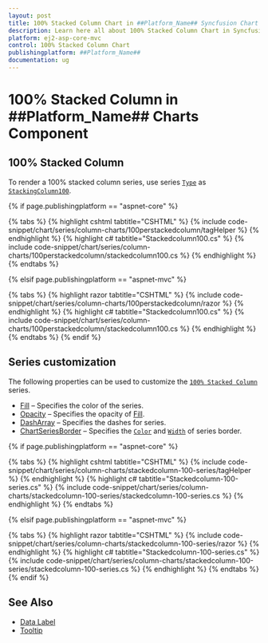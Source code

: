 ```yaml
---
layout: post
title: 100% Stacked Column Chart in ##Platform_Name## Syncfusion Chart Component
description: Learn here all about 100% Stacked Column Chart in Syncfusion ##Platform_Name## Chart component of Syncfusion Essential JS 2 and more.
platform: ej2-asp-core-mvc
control: 100% Stacked Column Chart
publishingplatform: ##Platform_Name##
documentation: ug
---
```



# 100% Stacked Column in ##Platform_Name## Charts Component

## 100% Stacked Column

To render a 100% stacked column series, use series [`Type`](https://help.syncfusion.com/cr/aspnetmvc-js2/Syncfusion.EJ2.Charts.ChartSeries.html#Syncfusion_EJ2_Charts_ChartSeries_Type) as [`StackingColumn100`](https://help.syncfusion.com/cr/aspnetmvc-js2/Syncfusion.EJ2.Charts.ChartSeriesType.html#Syncfusion_EJ2_Charts_ChartSeriesType_StackingColumn100).

{% if page.publishingplatform == "aspnet-core" %}

{% tabs %}
{% highlight cshtml tabtitle="CSHTML" %}
{% include code-snippet/chart/series/column-charts/100perstackedcolumn/tagHelper %}
{% endhighlight %}
{% highlight c# tabtitle="Stackedcolumn100.cs" %}
{% include code-snippet/chart/series/column-charts/100perstackedcolumn/stackedcolumn100.cs %}
{% endhighlight %}
{% endtabs %}

{% elsif page.publishingplatform == "aspnet-mvc" %}

{% tabs %}
{% highlight razor tabtitle="CSHTML" %}
{% include code-snippet/chart/series/column-charts/100perstackedcolumn/razor %}
{% endhighlight %}
{% highlight c# tabtitle="Stackedcolumn100.cs" %}
{% include code-snippet/chart/series/column-charts/100perstackedcolumn/stackedcolumn100.cs %}
{% endhighlight %}
{% endtabs %}
{% endif %}



## Series customization

The following properties can be used to customize the [`100% Stacked Column`](https://help.syncfusion.com/cr/aspnetmvc-js2/Syncfusion.EJ2.Charts.ChartSeriesType.html#Syncfusion_EJ2_Charts_ChartSeriesType_StackingColumn100) series.

* [Fill](https://help.syncfusion.com/cr/aspnetmvc-js2/Syncfusion.EJ2.Charts.ChartSeries.html#Syncfusion_EJ2_Charts_ChartSeries_Fill) – Specifies the color of the series.
* [Opacity](https://help.syncfusion.com/cr/aspnetmvc-js2/Syncfusion.EJ2.Charts.ChartSeries.html#Syncfusion_EJ2_Charts_ChartSeries_Opacity) – Specifies the opacity of [Fill](https://help.syncfusion.com/cr/aspnetmvc-js2/Syncfusion.EJ2.Charts.ChartSeries.html#Syncfusion_EJ2_Charts_ChartSeries_Fill).
* [DashArray](https://help.syncfusion.com/cr/aspnetmvc-js2/Syncfusion.EJ2.Charts.ChartSeries.html#Syncfusion_EJ2_Charts_ChartSeries_DashArray) – Specifies the dashes for series.
* [ChartSeriesBorder](https://help.syncfusion.com/cr/aspnetmvc-js2/Syncfusion.EJ2.Charts.ChartBorder.html) – Specifies the [`Color`](https://help.syncfusion.com/cr/aspnetmvc-js2/Syncfusion.EJ2.Charts.ChartBorder.html#Syncfusion_EJ2_Charts_ChartBorder_Color) and [`Width`](https://help.syncfusion.com/cr/aspnetmvc-js2/Syncfusion.EJ2.Charts.ChartBorder.html#Syncfusion_EJ2_Charts_ChartBorder_Width) of series border.

{% if page.publishingplatform == "aspnet-core" %}

{% tabs %}
{% highlight cshtml tabtitle="CSHTML" %}
{% include code-snippet/chart/series/column-charts/stackedcolumn-100-series/tagHelper %}
{% endhighlight %}
{% highlight c# tabtitle="Stackedcolumn-100-series.cs" %}
{% include code-snippet/chart/series/column-charts/stackedcolumn-100-series/stackedcolumn-100-series.cs %}
{% endhighlight %}
{% endtabs %}

{% elsif page.publishingplatform == "aspnet-mvc" %}

{% tabs %}
{% highlight razor tabtitle="CSHTML" %}
{% include code-snippet/chart/series/column-charts/stackedcolumn-100-series/razor %}
{% endhighlight %}
{% highlight c# tabtitle="Stackedcolumn-100-series.cs" %}
{% include code-snippet/chart/series/column-charts/stackedcolumn-100-series/stackedcolumn-100-series.cs %}
{% endhighlight %}
{% endtabs %}
{% endif %}



## See Also

* [Data Label](https://help.syncfusion.com/cr/aspnetmvc-js2/Syncfusion.EJ2.Charts.ChartDataLabelSettings.html)
* [Tooltip](https://help.syncfusion.com/cr/aspnetmvc-js2/Syncfusion.EJ2.Charts.ChartTooltipSettings.html)